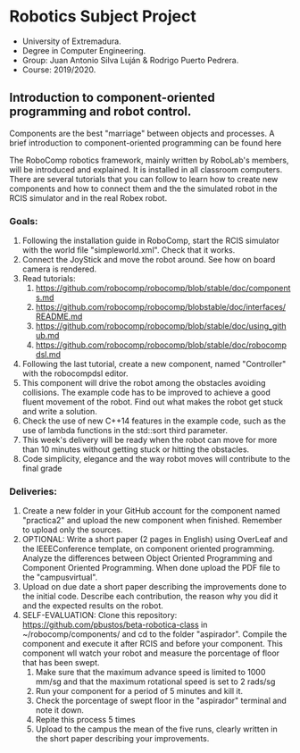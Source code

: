 # Robotics Subject Project
- University of Extremadura. 
- Degree in Computer Engineering.
- Group: Juan Antonio Silva Luján & Rodrigo Puerto Pedrera.
- Course: 2019/2020.
## Introduction to component-oriented programming and robot control.
Components are the best "marriage" between objects and processes. A brief introduction to component-oriented programming can be found here

The RoboComp robotics framework, mainly written by RoboLab's members,  will be introduced and explained. It is installed in all classroom computers. There are several tutorials that you can follow to learn how to create new components and how to connect them and the the simulated robot in the RCIS simulator and in the real Robex robot. 
### Goals:
1. Following the installation guide in RoboComp, start the RCIS simulator with the world file "simpleworld.xml". Check that it works.
2. Connect the JoyStick and move the robot around. See how on board camera is rendered.
3. Read tutorials:
    1. https://github.com/robocomp/robocomp/blob/stable/doc/components.md
    2. https://github.com/robocomp/robocomp/blobstable/doc/interfaces/README.md
    3. https://github.com/robocomp/robocomp/blob/stable/doc/using_github.md
    4. https://github.com/robocomp/robocomp/blob/stable/doc/robocompdsl.md
4. Following the last tutorial, create a new component, named "Controller" with the robocompdsl editor. 
5. This component will drive the robot among the obstacles avoiding collisions. The example code has to be improved to achieve a good fluent movement of the robot. Find out what makes the robot get stuck and write a solution.
6. Check the use of new C++14 features in the example code, such as the use of lambda functions in the std::sort third parameter.
7. This week's delivery will be ready when the robot can move for more than 10 minutes without getting stuck or hitting the obstacles.
8. Code simplicity, elegance and the way robot moves will contribute to the final grade

### Deliveries:
1. Create a new folder in your GitHub account for the component named "practica2" and  upload the new component when finished. Remember to upload only the sources.
2. OPTIONAL: Write a short paper (2 pages in English) using OverLeaf and  the IEEEConference template, on component oriented programming. Analyze the differences between Object Oriented Programming and Component Oriented Programming. When done upload the PDF file to the "campusvirtual".
3. Upload on due date a short paper describing the improvements done to the initial code. Describe each contribution, the reason why you did it and the expected results on the robot.
4. SELF-EVALUATION: Clone this repository: https://github.com/pbustos/beta-robotica-class in ~/robocomp/components/ and cd to the folder "aspirador". Compile the component and execute it after RCIS and before your component. This component wll watch your robot and measure the porcentage of floor that has been swept.
    1. Make sure that the maximum advance speed is limited to 1000 mm/sg and that the maximum rotational speed is set to 2 rads/sg
    2. Run your component for a period of 5 minutes and kill it.
    3. Check the porcentage of swept floor in the "aspirador" terminal and note it down.
    4. Repite this process 5 times
    5. Upload to the campus the mean of the five runs, clearly written in the short paper describing your improvements.
